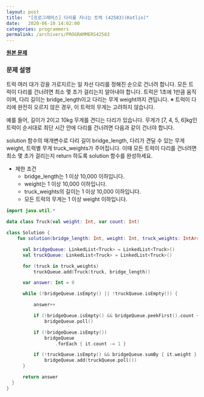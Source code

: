 ```yaml
---
layout: post
title:  "[프로그래머스] 다리를 지나는 트럭 (42583)(Kotlin)"
date:   2020-06-10 14:02:00
categories: programmers
permalink: /archivers/PROGRAMMERS42583
---
```


**[원본 문제](https://www.acmicpc.net/problem/1000)**

### 문제 설명

트럭 여러 대가 강을 가로지르는 일 차선 다리를 정해진 순으로 건너려 합니다. 모든 트럭이 다리를 건너려면 최소 몇 초가 걸리는지 알아내야 합니다. 트럭은 1초에 1만큼 움직이며, 다리 길이는 bridge_length이고 다리는 무게 weight까지 견딥니다.
※ 트럭이 다리에 완전히 오르지 않은 경우, 이 트럭의 무게는 고려하지 않습니다.

예를 들어, 길이가 2이고 10kg 무게를 견디는 다리가 있습니다. 무게가 [7, 4, 5, 6]kg인 트럭이 순서대로 최단 시간 안에 다리를 건너려면 다음과 같이 건너야 합니다.

solution 함수의 매개변수로 다리 길이 bridge_length, 다리가 견딜 수 있는 무게 weight, 트럭별 무게 truck_weights가 주어집니다. 이때 모든 트럭이 다리를 건너려면 최소 몇 초가 걸리는지 return 하도록 solution 함수를 완성하세요.

  * 제한 조건
    - bridge_length는 1 이상 10,000 이하입니다.
    - weight는 1 이상 10,000 이하입니다.
    - truck_weights의 길이는 1 이상 10,000 이하입니다.
    - 모든 트럭의 무게는 1 이상 weight 이하입니다.


```kotlin
import java.util.*

data class Truck(val weight: Int, var count: Int)

class Solution {
    fun solution(bridge_length: Int, weight: Int, truck_weights: IntArray): Int {

      val bridgeQueue: LinkedList<Truck> = LinkedList<Truck>()
      val truckQueue: LinkedList<Truck> = LinkedList<Truck>()

      for (truck in truck_weights)
          truckQueue.add(Truck(truck, bridge_length))

      var answer: Int = 0

      while (!bridgeQueue.isEmpty() || !truckQueue.isEmpty()) {

          answer++

          if (!bridgeQueue.isEmpty() && bridgeQueue.peekFirst().count < 2)
              bridgeQueue.poll()

          if (!bridgeQueue.isEmpty())
              bridgeQueue
                  .forEach { it.count -= 1 }

          if (!truckQueue.isEmpty() && bridgeQueue.sumBy { it.weight } + truckQueue.peek().weight <= weight)
              bridgeQueue.add(truckQueue.poll())
      }

      return answer
  }
}
```
